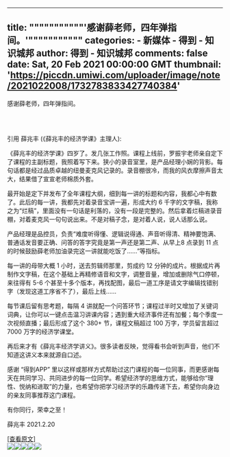 
---
title: """""""""""'感谢薛老师，四年弹指间。'"""""""""""
categories: 
    - 新媒体
    - 得到 - 知识城邦
author: 得到 - 知识城邦
comments: false
date: Sat, 20 Feb 2021 00:00:00 GMT
thumbnail: 'https://piccdn.umiwi.com/uploader/image/note/2021022008/1732783833427740384'
---

<div>   
<p>感谢薛老师，四年弹指间。</p><br><br><p>引用 薛兆丰 (《薛兆丰的经济学课》主理人):</p><p>《薛兆丰的经济学课》四岁了。发几张工作照。课程上线前，罗振宇老师亲自定下了课程的主副标题，我照着写下来。狭小的录音室里，是产品经理小娴的背影。每句话都是经过品质卓越的纽曼麦克风记录的。录音棚很冷，而我的风衣摩擦声音太大，结果借了宣宣老师棉质外套。</p><p>最开始是定下并发布了全年课程大纲，细到每一讲的标题和内容，我都心中有数了。此后的每一讲，我都先对着录音宝讲一遍，形成大约 6 千字的文字稿，我称之为“烂稿”，里面没有一句话是利落的，没有一段是完整的。然后拿着烂稿进录音棚，对着麦克风一句句说出来。不是对稿子念，是对着人说，说人话那么说。</p><p>产品经理是品控员，负责“难度听得懂、逻辑说得通、声音听得清、精神要饱满、普通话发音要正确、问答的答字究竟是第一声还是第二声、从早上8 点录到 11 点的时候鼓励薛老师加油录完这一讲就能吃饭了……”等指标。</p><p>每一讲的母带大概 1 小时，送去剪辑师那里，剪成约 12 分钟的成片。根据成片再制作文字稿，在这个基础上再精修语音和文字，调整音量，增加或删除气口停顿，来往得有 5-6 个甚至十多个版本，再找配图，最后一道工序是请文字编辑找错别字（发现这道工序省不了），最后上线……</p><p>每节课后留有思考题，每隔 4 讲就配一个问答环节；课程过半时又增加了关键词词典，让你可以一键点击温习讲课内容；遇到重大经济事件还有加餐；每个季度一次视频直播；最后形成了这个 380+ 节，课程文稿超过 100 万字，学员留言超过 7000 万字的经济学课堂。</p><p>再后来才有《薛兆丰经济学讲义》。很多读者反映，觉得看书会听到声音，他们不知道这讲义本来就源自口述。</p><p>感谢 “得到APP” 里以这样或那样方式帮助过这门课程的每一位同事，而更感谢每天在共同学习、共同进步的每一位同学。希望经济学的思维方式，能够给你“理性、悦纳和进取”的力量，也希望你把学习经济学的乐趣传递下去，希望你向身边的亲友同事推荐这门课程。</p><p>有你同行，荣幸之至！</p><p>薛兆丰
2021.2.20</p><p>
</p> <a href="https://www.dedao.cn/knowledge/note/OQJwY27d9BR2MPvgVKkoXBDXpmRVvy">[查看原文]</a><br><img src="https://piccdn.umiwi.com/uploader/image/note/2021022008/1732783833427740384" referrerpolicy="no-referrer"><img src="https://piccdn.umiwi.com/uploader/image/note/2021022008/1732783833427740448" referrerpolicy="no-referrer"><img src="https://piccdn.umiwi.com/uploader/image/note/2021022008/1732783833427740512" referrerpolicy="no-referrer"><img src="https://piccdn.umiwi.com/uploader/image/note/2021022008/1732783833427740640" referrerpolicy="no-referrer"><img src="https://piccdn.umiwi.com/uploader/image/note/2021022008/1732783833427740704" referrerpolicy="no-referrer">  
</div>
            